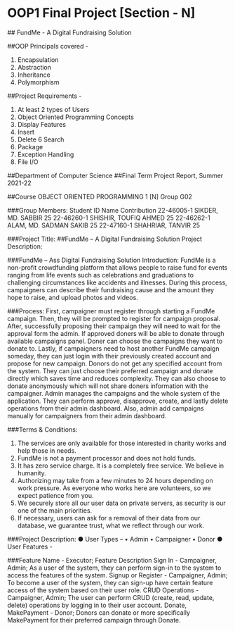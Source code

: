 <h1>OOP1 Final Project [Section - N]</h1>
## FundMe - A Digital Fundraising Solution

##OOP Principals covered -
1. Encapsulation
2. Abstraction
3. Inheritance
4. Polymorphism

##Project Requirements -
1.	At least 2 types of Users
2.	Object Oriented Programming Concepts
3.	Display Features
4.	Insert
5.	Delete
6	 Search
7.	Package
8. Exception Handling
9. File I/O
 
##Department of Computer Science
##Final Term Project Report, Summer 2021-22

##Course 	OBJECT ORIENTED PROGRAMMING 1 [N]	Group	G02

###Group Members:
Student ID	Name	Contribution
22-46005-1	SIKDER, MD. SABBIR	25
22-46260-1	SHISHIR, TOUFIQ AHMED	25
22-46262-1	ALAM, MD. SADMAN SAKIB	25
22-47160-1	SHAHRIAR, TANVIR	25

###Project Title:
##FundMe – A Digital Fundraising Solution
Project Description:

###FundMe – Ass Digital Fundraising Solution
Introduction:
FundMe is a non-profit crowdfunding platform that allows people to raise fund for events ranging from life events such as celebrations and graduations to challenging circumstances like accidents and illnesses.
During this process, campaigners can describe their fundraising cause and the amount they hope to raise, and upload photos and videos.

###Process:
First, campaigner must register through starting a FundMe campaign. Then, they will be prompted to register for campaign proposal. After, successfully proposing their campaign they will need to wait for the approval form the admin. If approved doners will be able to donate through available campaigns panel. Doner can choose the campaigns they want to donate to. Lastly, if campaigners need to host another FundMe campaign someday, they can just login with their previously created account and propose for new campaign.
Donors do not get any specified account from the system. They can just choose their preferred campaign and donate directly which saves time and reduces complexity. They can also choose to donate anonymously which will not share doners information with the campaigner.
Admin manages the campaigns and the whole system of the application. They can perform approve, disapprove, create, and lastly delete operations from their admin dashboard. Also, admin add campaigns manually for campaigners from their admin dashboard. 

###Terms & Conditions:
1.	The services are only available for those interested in charity works and help those in needs.
2.	FundMe is not a payment processor and does not hold funds.
3.	It has zero service charge. It is a completely free service. We believe in humanity.
4.	Authorizing may take from a few minutes to 24 hours depending on work pressure. As everyone who works here are volunteers, so we expect patience from you.
5.	We securely store all our user data on private servers, as security is our one of the main priorities.
6.	If necessary, users can ask for a removal of their data from our database, we guarantee trust, what we reflect through our work.

###Project Description:
●	User Types –
•	Admin
•	Campaigner
•	Donor
●	User Features -

###Feature Name	- Executor;	Feature Description
Sign In	- Campaigner, Admin; As a user of the system, they can perform sign-in to the system to access the features of the system.
Signup or Register - Campaigner, Admin;	To become a user of the system, they can sign-up have certain feature access of the system based on their user role.
CRUD Operations -	Campaigner, Admin;	The user can perform CRUD (create, read, update, delete) operations by logging in to their user account.
Donate, MakePayment -	Donor;	Donors can donate or more specifically MakePayment for their preferred campaign through Donate.

